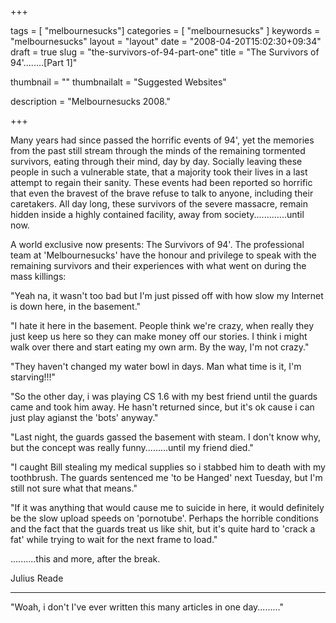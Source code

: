 
+++

tags = [ "melbournesucks"]
categories = [ "melbournesucks" ]
keywords = "melbournesucks"
layout = "layout"
date = "2008-04-20T15:02:30+09:34"
draft = true
slug = "the-survivors-of-94-part-one"
title = "The Survivors of 94'........[Part 1]"

thumbnail = ""
thumbnailalt = "Suggested Websites"

description = "Melbournesucks 2008."

+++

Many years had since passed the horrific events of 94', yet the memories from the past still stream through the minds of the remaining tormented survivors, eating through their mind, day by day. Socially leaving these people in such a vulnerable state, that a majority took their lives in a last attempt to regain their sanity. These events had been reported so horrific that even the bravest of the brave refuse to talk to anyone, including their caretakers. All day long, these survivors of the severe massacre, remain hidden inside a highly contained facility, away from society.............until now.

A world exclusive now presents: The Survivors of 94'. The professional team at 'Melbournesucks' have the honour and privilege to speak with the remaining survivors and their experiences with what went on during the mass killings:

"Yeah na, it wasn't too bad but I'm just pissed off with how slow my Internet is down here, in the basement."

"I hate it here in the basement. People think we're crazy, when really they just keep us here so they can make money off our stories. I think i might walk over there and start eating my own arm. By the way, I'm not crazy."

"They haven't changed my water bowl in days. Man what time is it, I'm starving!!!"

"So the other day, i was playing CS 1.6 with my best friend until the guards came and took him away. He hasn't returned since, but it's ok cause i can just play agianst the 'bots' anyway."

"Last night, the guards gassed the basement with steam. I don't know why, but the concept was really funny.........until my friend died."

"I caught Bill stealing my medical supplies so i stabbed him to death with my toothbrush. The guards sentenced me 'to be Hanged' next Tuesday, but I'm still not sure what that means."

"If it was anything that would cause me to suicide in here, it would definitely be the slow upload speeds on 'pornotube'. Perhaps the horrible conditions and the fact that the guards treat us like shit, but it's quite hard to 'crack a fat' while trying to wait for the next frame to load."

..........this and more, after the break.

Julius Reade
___________________________________________________

"Woah, i don't I've ever written this many articles in one day........." 